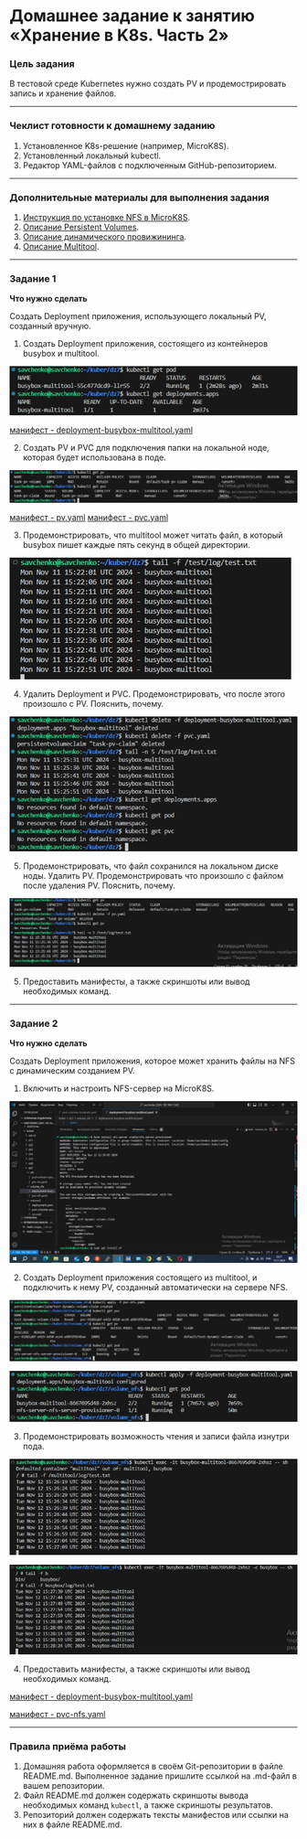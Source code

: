 # Домашнее задание к занятию «Хранение в K8s. Часть 2»

### Цель задания

В тестовой среде Kubernetes нужно создать PV и продемострировать запись и хранение файлов.

------

### Чеклист готовности к домашнему заданию

1. Установленное K8s-решение (например, MicroK8S).
2. Установленный локальный kubectl.
3. Редактор YAML-файлов с подключенным GitHub-репозиторием.

------

### Дополнительные материалы для выполнения задания

1. [Инструкция по установке NFS в MicroK8S](https://microk8s.io/docs/nfs). 
2. [Описание Persistent Volumes](https://kubernetes.io/docs/concepts/storage/persistent-volumes/). 
3. [Описание динамического провижининга](https://kubernetes.io/docs/concepts/storage/dynamic-provisioning/). 
4. [Описание Multitool](https://github.com/wbitt/Network-MultiTool).

------

### Задание 1

**Что нужно сделать**

Создать Deployment приложения, использующего локальный PV, созданный вручную.

1. Создать Deployment приложения, состоящего из контейнеров busybox и multitool.

![](https://github.com/teplodizain/-Terraform/blob/main/Kubernetes/jpg/7/dz7-1.1.png)

[манифест - deployment-busybox-multitool.yaml](https://github.com/teplodizain/-Terraform/blob/main/Kubernetes/jpg/7/deployment-busybox-multitool.yaml)

2. Создать PV и PVC для подключения папки на локальной ноде, которая будет использована в поде.

![](https://github.com/teplodizain/-Terraform/blob/main/Kubernetes/jpg/7/dz7-1.2.png)

[манифест - pv.yaml](https://github.com/teplodizain/-Terraform/blob/main/Kubernetes/jpg/7/pv.yaml)
[манифест - pvc.yaml](https://github.com/teplodizain/-Terraform/blob/main/Kubernetes/jpg/7/pvc.yaml)

3. Продемонстрировать, что multitool может читать файл, в который busybox пишет каждые пять секунд в общей директории. 

![](https://github.com/teplodizain/-Terraform/blob/main/Kubernetes/jpg/7/dz7-1.3.png)

4. Удалить Deployment и PVC. Продемонстрировать, что после этого произошло с PV. Пояснить, почему.

![](https://github.com/teplodizain/-Terraform/blob/main/Kubernetes/jpg/7/dz7-1.4.png)

5. Продемонстрировать, что файл сохранился на локальном диске ноды. Удалить PV.  Продемонстрировать что произошло с файлом после удаления PV. Пояснить, почему.

![](https://github.com/teplodizain/-Terraform/blob/main/Kubernetes/jpg/7/dz7-1.5.png)

5. Предоставить манифесты, а также скриншоты или вывод необходимых команд.

------

### Задание 2

**Что нужно сделать**

Создать Deployment приложения, которое может хранить файлы на NFS с динамическим созданием PV.

1. Включить и настроить NFS-сервер на MicroK8S.

![](https://github.com/teplodizain/-Terraform/blob/main/Kubernetes/jpg/7/2/dz7-2.1.png)

2. Создать Deployment приложения состоящего из multitool, и подключить к нему PV, созданный автоматически на сервере NFS.

![](https://github.com/teplodizain/-Terraform/blob/main/Kubernetes/jpg/7/2/dz7-2.2.png)

![](https://github.com/teplodizain/-Terraform/blob/main/Kubernetes/jpg/7/2/dz7-2.3.png)

3. Продемонстрировать возможность чтения и записи файла изнутри пода. 

![](https://github.com/teplodizain/-Terraform/blob/main/Kubernetes/jpg/7/2/dz7-2.4.png)

![](https://github.com/teplodizain/-Terraform/blob/main/Kubernetes/jpg/7/2/dz7-2.5.png)

4. Предоставить манифесты, а также скриншоты или вывод необходимых команд.

[манифест - deployment-busybox-multitool.yaml](https://github.com/teplodizain/-Terraform/blob/main/Kubernetes/jpg/7/2/volume_nfs/deployment-busybox-multitool.yaml)


[манифест - pvc-nfs.yaml](https://github.com/teplodizain/-Terraform/blob/main/Kubernetes/jpg/7/2/volume_nfs/pvc-nfs.yaml)

------

### Правила приёма работы

1. Домашняя работа оформляется в своём Git-репозитории в файле README.md. Выполненное задание пришлите ссылкой на .md-файл в вашем репозитории.
2. Файл README.md должен содержать скриншоты вывода необходимых команд `kubectl`, а также скриншоты результатов.
3. Репозиторий должен содержать тексты манифестов или ссылки на них в файле README.md.
